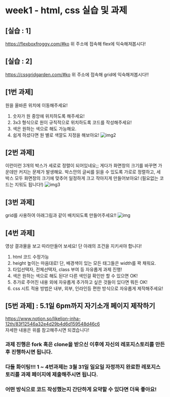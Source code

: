# week1 - html, css 실습 및 과제

## [실습 : 1]

https://flexboxfroggy.com/#ko
위 주소에 접속해 flex에 익숙해져봅시다!

## [실습 : 2]

https://cssgridgarden.com/#ko
위 주소에 접속해 grid에 익숙해져봅시다!!

## [1번 과제]

원을 올바른 위치에 이동해주세요!

1. 숫자가 원 중앙에 위치하도록 해주세요!
2. 3x3 형식으로 원이 규칙적으로 위치하도록 코드를 작성해주세요!
3. 색은 원하는 색으로 해도 가능해요.
4. 쉽게 하셨다면 원 별로 색깔도 지정을 해보아요!
   ![img2](./img/image2.png)

## [2번 과제]

이런이런 3개의 박스가 세로로 정렬이 되어있네요;;
게다가 화면창의 크기를 바꾸면 가운데만 커지는 문제가 발생해요. 박스안의 글씨를 읽을 수 있도록 가로로 정렬하고, 세 박스 모두 화면창의 크기에 맞추어 일정하게 크고 작아지게 만들어보아요! (필요없는 코드는 지워도 됩니다!)
![img3](./img/image3.png)

## [3번 과제]

grid를 사용하여 아래그림과 같이 배치되도록 만들어주세요!!
![img](./img/image.png)

## [4번 과제]

영상 결과물을 보고 따라만들어 보세요! 단 아래의 조건을 지키셔야 합니다!

1. html 코드 수정가능
2. height 높이는 마음대로! 단, 배경색이 있는 모든 태그들은 width를 꽉 채워요.
3. 타입선택자, 전체선택자, class 부여 등 자유롭게 과제 진행!
4. 색은 원하는 색으로 해도 된다! 다른 색인걸 확인만 할 수 있으면 OK!
5. 추가로 주어진 내용 외에 자유롭게 추가하고 싶은 것들이 있다면 뭐든 OK!
6. css 시트 적용 방법은 내부, 외부, 인라인등 편한 방식으로 자유롭게 제작해주세요!

## [5번 과제] : 5.1일 6pm까지 자기소개 페이지 제작하기
https://www.notion.so/likelion-inha-12th/83f12546a32e4d29b4d6d159548d46c6
<br/>
자세한 내용은 위를 참고해주시면 되겠습니다!

### 과제 진행은 fork 혹은 clone을 받으신 이후에 자신의 레포지스토리를 만든 후 진행하시면 됩니다.

### 다들 화이팅!!! 1 ~ 4번과제는 3월 31일 일요일 자정까지 완료한 레포지스토리를 과제 페이지에 제출해주시면 됩니다.

### 어떤 방식으로 코드 작성했는지 간단하게 요약할 수 있다면 더욱 좋아요!
